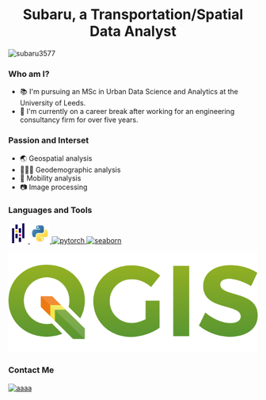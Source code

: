 <h1 align="center">Subaru, a Transportation/Spatial Data Analyst</h1>

<p align="left"> <img src="https://komarev.com/ghpvc/?username=subaru3577&label=Profile%20views&color=0e75b6&style=flat" alt="subaru3577" /> </p>

<h3 alighn="left">Who am I?</h3>

- 📚 I'm pursuing an MSc in Urban Data Science and Analytics at the University of Leeds.
- 🏢 I'm currently on a career break after working for an engineering consultancy firm for over five years.



<h3 alighn="left">Passion and Interset</h3>

- 🌏 Geospatial analysis
- 👨‍👩‍👦 Geodemographic analysis
- 🚃 Mobility analysis
- 📷 Image processing

<h3 align="left">Languages and Tools</h3>
<p align="left"> <a href="https://pandas.pydata.org/" target="_blank" rel="noreferrer"> <img src="https://raw.githubusercontent.com/devicons/devicon/2ae2a900d2f041da66e950e4d48052658d850630/icons/pandas/pandas-original.svg" alt="pandas" width="40" height="40"/> </a> <a href="https://www.python.org" target="_blank" rel="noreferrer"> <img src="https://raw.githubusercontent.com/devicons/devicon/master/icons/python/python-original.svg" alt="python" width="40" height="40"/> </a> <a href="https://pytorch.org/" target="_blank" rel="noreferrer"> <img src="https://www.vectorlogo.zone/logos/pytorch/pytorch-icon.svg" alt="pytorch" width="40" height="40"/> </a> <a href="https://seaborn.pydata.org/" target="_blank" rel="noreferrer"> <img src="https://seaborn.pydata.org/_images/logo-mark-lightbg.svg" alt="seaborn" width="40" height="40"/> </a> </p>

![Alt Text](./Logo_QGIS.png)

<h3 alighn="left">Contact Me</h3>
<p align="left">
<a href="https://www.linkedin.com/in/subaru-shimizu-06624519b" target="blank"><img align="center" src="https://raw.githubusercontent.com/rahuldkjain/github-profile-readme-generator/master/src/images/icons/Social/linked-in-alt.svg" alt="aaaa" height="30" width="40" /></a>
</p>



